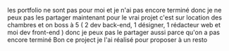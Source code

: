 les portfolio ne sont pas pour moi et je n'ai pas encore terminé donc je ne peux pas les partager maintenant 
pour le vrai projet c'est sur location des chambres et on boss à 5 ( 2 dev back-end, 1 désigner, 1 rédacteur web et moi dev front-end ) donc je peux pas le partager aussi parce qu'on a pas encore terminé 
Bon ce project je l'ai réalisé pour proposer à un resto
